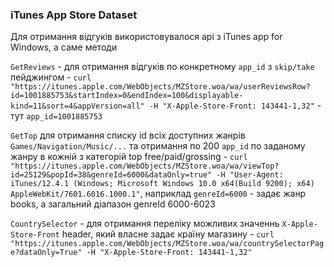 ### iTunes App Store Dataset
Для отримання відгуків використовувалося api з iTunes app for Windows, а саме методи

`GetReviews` - для отримання відгуків по конкретному `app_id` з `skip/take` пейджингом - `curl "https://itunes.apple.com/WebObjects/MZStore.woa/wa/userReviewsRow?id=1001885753&startIndex=0&endIndex=100&displayable-kind=11&sort=4&appVersion=all" -H "X-Apple-Store-Front: 143441-1,32"` - тут `app_id=1001885753`

`GetTop` для отримання списку id всіх доступних жанрів `Games/Navigation/Music/...` та отримання по 200 `app_id` по заданому жанру в кожній з категорій top free/paid/grossing - `curl "https://itunes.apple.com/WebObjects/MZStore.woa/wa/viewTop?id=25129&popId=38&genreId=6000&dataOnly=true" -H "User-Agent: iTunes/12.4.1 (Windows; Microsoft Windows 10.0 x64(Build 9200); x64) AppleWebKit/7601.6016.1000.1"`, наприклад `genreId=6000` - задає жанр books, а загальний діапазон genreId 6000-6023

`CountrySelector` - для отримання переліку можливих значеннь `X-Apple-Store-Front` header, який власне задає країну магазину - `curl "https://itunes.apple.com/WebObjects/MZStore.woa/wa/countrySelectorPage?dataOnly=True" -H "X-Apple-Store-Front: 143441-1,32"`
